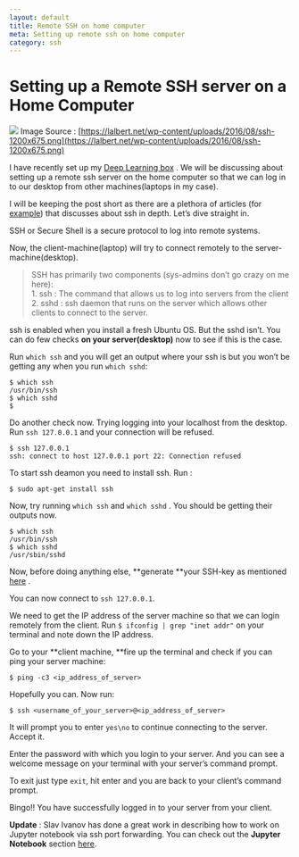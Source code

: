 ```yaml
---
layout: default
title: Remote SSH on home computer
meta: Setting up remote ssh on home computer
category: ssh
---
```


# Setting up a Remote SSH server on a Home Computer

![](https://cdn-images-1.medium.com/max/800/1*ulHC0mFaAxK9TxpXuFHtIg.png)
<span class="figcaption_hack">Image Source :
[https://lalbert.net/wp-content/uploads/2016/08/ssh-1200x675.png](https://lalbert.net/wp-content/uploads/2016/08/ssh-1200x675.png)</span>

I have recently set up my [Deep Learning
box](https://medium.com/@unatirs/deep-learning-box-setup-and-installation-7b21c9deb31)
. We will be discussing about setting up a remote ssh server on the home
computer so that we can log in to our desktop from other machines(laptops in my
case).

I will be keeping the post short as there are a plethora of articles (for
[example](https://www.ssh.com/ssh/)) that discusses about ssh in depth. Let’s
dive straight in.

SSH or Secure Shell is a secure protocol to log into remote systems.

Now, the client-machine(laptop) will try to connect remotely to the
server-machine(desktop).

> SSH has primarily two components (sys-admins don’t go crazy on me here):<br> 1.
> ssh : The command that allows us to log into servers from the client<br> 2. sshd
: ssh daemon that runs on the server which allows other clients to connect to
the server.

ssh is enabled when you install a fresh Ubuntu OS. But the sshd isn’t. You can
do few checks **on your server(desktop)** now to see if this is the case.

Run `which ssh` and you will get an output where your ssh is but you won’t be
getting any when you run `which sshd`:

    $ which ssh
    /usr/bin/ssh
    $ which sshd
    $

Do another check now. Trying logging into your localhost from the desktop. Run
`ssh 127.0.0.1` and your connection will be refused.

    $ ssh 127.0.0.1
    ssh: connect to host 127.0.0.1 port 22: Connection refused

To start ssh deamon you need to install ssh. Run :

    $ sudo apt-get install ssh

Now, try running `which ssh` and `which sshd` . You should be getting their
outputs now.

    $ which ssh
    /usr/bin/ssh
    $ which sshd
    /usr/sbin/sshd

Now, before doing anything else, **generate **your SSH-key as mentioned
[here](https://confluence.atlassian.com/bitbucketserver/creating-ssh-keys-776639788.html)
.

You can now connect to `ssh 127.0.0.1`.

We need to get the IP address of the server machine so that we can login
remotely from the client. Run `$ ifconfig | grep "inet addr"` on your terminal
and note down the IP address.

Go to your **client machine, **fire up the terminal and check if you can ping
your server machine:

    $ ping -c3 <ip_address_of_server>

Hopefully you can. Now run:

    $ ssh <username_of_your_server>@<ip_address_of_server>

It will prompt you to enter `yes\no` to continue connecting to the server.
Accept it.

Enter the password with which you login to your server. And you can see a
welcome message on your terminal with your server’s command prompt.

To exit just type `exit`, hit enter and you are back to your client’s command
prompt.

Bingo!! You have successfully logged in to your server from your client.

**Update** : Slav Ivanov has done a great work in describing how to work on
Jupyter notebook via ssh port forwarding. You can check out the **Jupyter
Notebook** section
[here](https://blog.slavv.com/the-1700-great-deep-learning-box-assembly-setup-and-benchmarks-148c5ebe6415).
